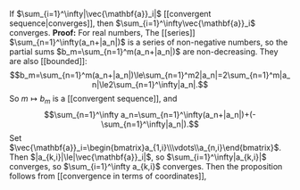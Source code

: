 If $\sum_{i=1}^\infty|\vec{\mathbf{a}}_i|$ [[convergent sequence|converges]], then $\sum_{i=1}^\infty\vec{\mathbf{a}}_i$ converges.
**Proof:** For real numbers, The [[series]] $\sum_{n=1}^\infty(a_n+|a_n|)$ is a series of non-negative numbers, so the partial sums $b_m=\sum_{n=1}^m(a_n+|a_n|)$ are non-decreasing. They are also [[bounded]]: $$b_m=\sum_{n=1}^m(a_n+|a_n|)\le\sum_{n=1}^m2|a_n|=2\sum_{n=1}^m|a_n|\le2\sum_{n=1}^\infty|a_n|.$$ So $m\mapsto b_m$ is a [[convergent sequence]], and $$\sum_{n=1}^\infty a_n=\sum_{n=1}^\infty(a_n+|a_n|)+(-\sum_{n=1}^\infty|a_n|).$$
Set $\vec{\mathbf{a}}_i=\begin{bmatrix}a_{1,i}\\\vdots\\a_{n,i}\end{bmatrix}$. Then $|a_{k,i}|\le|\vec{\mathbf{a}}_i|$, so $\sum_{i=1}^\infty|a_{k,i}|$ converges, so $\sum_{i=1}^\infty a_{k,i}$ converges. Then the proposition follows from [[convergence in terms of coordinates]], 